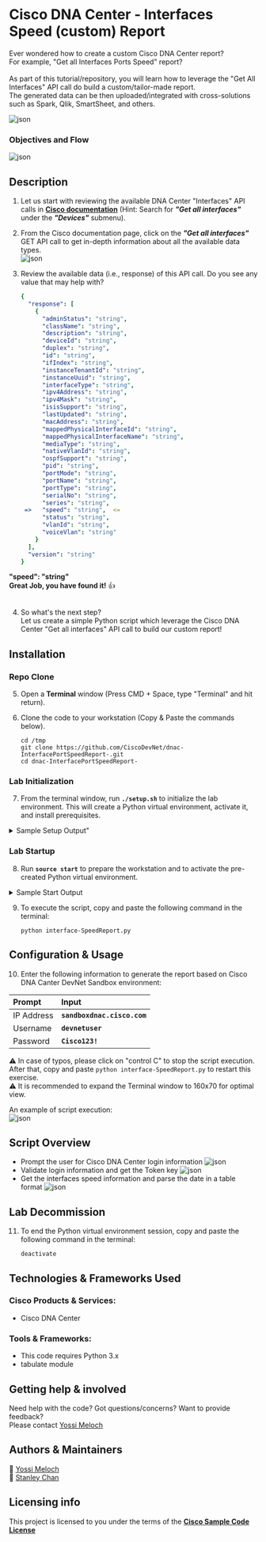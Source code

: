 # Cisco DNA Center - Interfaces Speed (custom) Report

Ever wondered how to create a custom Cisco DNA Center report?  <br /> For example, "Get all Interfaces Ports Speed" report?  <br /> <br />
As part of this tutorial/repository, you will learn how to leverage the "Get All Interfaces" API call do build a custom/tailor-made report. <br />
The generated data can be then uploaded/integrated with cross-solutions such as Spark, Qlik, SmartSheet, and others.  <br />

![json](images/story2.png?raw=true "Import JSON") <br />

### Objectives and Flow

![json](images/lab2Flow.png?raw=true "Import JSON") <br />

## Description

1. Let us start with reviewing the available DNA Center "Interfaces" API calls in **[Cisco documentation](https://developer.cisco.com/site/dna-center-rest-api/)** (Hint: Search for ***"Get all interfaces"*** under the ***"Devices"*** submenu). <br />

2. From the Cisco documentation page, click on the ***"Get all interfaces"*** GET API call to get in-depth information about all the available data types. <br />
![json](images/newReport1.png?raw=true "Import JSON") <br />

3. Review the available data (i.e., response) of this API call. Do you see any value that may help with?

    ```yaml
    {
      "response": [
        {
          "adminStatus": "string",
          "className": "string",
          "description": "string",
          "deviceId": "string",
          "duplex": "string",
          "id": "string",
          "ifIndex": "string",
          "instanceTenantId": "string",
          "instanceUuid": "string",
          "interfaceType": "string",
          "ipv4Address": "string",
          "ipv4Mask": "string",
          "isisSupport": "string",
          "lastUpdated": "string",
          "macAddress": "string",
          "mappedPhysicalInterfaceId": "string",
          "mappedPhysicalInterfaceName": "string",
          "mediaType": "string",
          "nativeVlanId": "string",
          "ospfSupport": "string",
          "pid": "string",
          "portMode": "string",
          "portName": "string",
          "portType": "string",
          "serialNo": "string",
          "series": "string",
     =>   "speed": "string",  <=
          "status": "string",
          "vlanId": "string",
          "voiceVlan": "string"
        }
      ],
      "version": "string"
    }
    ```
**"speed": "string"**<br />
**Great Job, you have found it!** :thumbsup: <br /> <br />

4. So what's the next step? <br /> Let us create a simple Python script which leverage the Cisco DNA Center "Get all interfaces" API call to build our custom report! <br />

## Installation

### Repo Clone
5. Open a **Terminal** window (Press CMD + Space, type "Terminal" and hit return). <br />

6. Clone the code to your workstation (Copy & Paste the commands below). <br />

    ```concole
    cd /tmp
    git clone https://github.com/CiscoDevNet/dnac-InterfacePortSpeedReport-.git
    cd dnac-InterfacePortSpeedReport-
    ```

### Lab Initialization
7. From the terminal window, run **`./setup.sh`** to initialize the lab environment. This will create a Python virtual environment, activate it, and install prerequisites. <br />

<details>
          <summary>Sample Setup Output"</summary>

 ```concole
      Setting up the workstation environment for the lab.

      Creating Python 3 Virtual Environment
      Collecting requests (from -r requirements.txt (line 1))
        Using cached https://files.pythonhosted.org/packages/ff/17/5cbb026005115301a8fb2f9b0e3e8d32313142fe8b617070e7baad20554f/requests-2.20.1-py2.py3-none-any.whl
      Collecting pyOpenSSL (from -r requirements.txt (line 2))
        Using cached https://files.pythonhosted.org/packages/96/af/9d29e6bd40823061aea2e0574ccb2fcf72bfd6130ce53d32773ec375458c/pyOpenSSL-18.0.0-py2.py3-none-any.whl
      Collecting ndg-httpsclient (from -r requirements.txt (line 3))
        Using cached https://files.pythonhosted.org/packages/fb/67/c2f508c00ed2a6911541494504b7cac16fe0b0473912568df65fd1801132/ndg_httpsclient-0.5.1-py3-none-any.whl
      Collecting pyasn1 (from -r requirements.txt (line 4))
        Using cached https://files.pythonhosted.org/packages/d1/a1/7790cc85db38daa874f6a2e6308131b9953feb1367f2ae2d1123bb93a9f5/pyasn1-0.4.4-py2.py3-none-any.whl
      Collecting tabulate (from -r requirements.txt (line 5))
        Using cached https://files.pythonhosted.org/packages/12/c2/11d6845db5edf1295bc08b2f488cf5937806586afe42936c3f34c097ebdc/tabulate-0.8.2.tar.gz
      Collecting six (from -r requirements.txt (line 6))
        Using cached https://files.pythonhosted.org/packages/67/4b/141a581104b1f6397bfa78ac9d43d8ad29a7ca43ea90a2d863fe3056e86a/six-1.11.0-py2.py3-none-any.whl
      Collecting slackclient (from -r requirements.txt (line 7))
        Using cached https://files.pythonhosted.org/packages/0d/2f/1378e64a843a5a8a83d73caa59ac88c36c67e2b41ac0fab3422080ff13bd/slackclient-1.3.0-py2.py3-none-any.whl
      Collecting simple-crypt (from -r requirements.txt (line 8))
        Using cached https://files.pythonhosted.org/packages/60/66/5bf6feb073f715a61492f8a6d444ad3d884ada71af317ce7a9c80bebee60/simple-crypt-4.1.7.tar.gz
      Collecting idna<2.8,>=2.5 (from requests->-r requirements.txt (line 1))
        Using cached https://files.pythonhosted.org/packages/4b/2a/0276479a4b3caeb8a8c1af2f8e4355746a97fab05a372e4a2c6a6b876165/idna-2.7-py2.py3-none-any.whl
      Collecting urllib3<1.25,>=1.21.1 (from requests->-r requirements.txt (line 1))
        Using cached https://files.pythonhosted.org/packages/62/00/ee1d7de624db8ba7090d1226aebefab96a2c71cd5cfa7629d6ad3f61b79e/urllib3-1.24.1-py2.py3-none-any.whl
      Collecting certifi>=2017.4.17 (from requests->-r requirements.txt (line 1))
        Using cached https://files.pythonhosted.org/packages/56/9d/1d02dd80bc4cd955f98980f28c5ee2200e1209292d5f9e9cc8d030d18655/certifi-2018.10.15-py2.py3-none-any.whl
      Collecting chardet<3.1.0,>=3.0.2 (from requests->-r requirements.txt (line 1))
        Using cached https://files.pythonhosted.org/packages/bc/a9/01ffebfb562e4274b6487b4bb1ddec7ca55ec7510b22e4c51f14098443b8/chardet-3.0.4-py2.py3-none-any.whl
      Collecting cryptography>=2.2.1 (from pyOpenSSL->-r requirements.txt (line 2))
        Using cached https://files.pythonhosted.org/packages/18/d5/7f725ac9ff162c93f67087414961b8256019527093d31e4c1fa9c377170a/cryptography-2.4.2-cp34-abi3-macosx_10_6_intel.whl
      Collecting websocket-client<1.0a0,>=0.35 (from slackclient->-r requirements.txt (line 7))
        Using cached https://files.pythonhosted.org/packages/26/2d/f749a5c82f6192d77ed061a38e02001afcba55fe8477336d26a950ab17ce/websocket_client-0.54.0-py2.py3-none-any.whl
      Collecting pycrypto (from simple-crypt->-r requirements.txt (line 8))
        Using cached https://files.pythonhosted.org/packages/60/db/645aa9af249f059cc3a368b118de33889219e0362141e75d4eaf6f80f163/pycrypto-2.6.1.tar.gz
      Collecting cffi!=1.11.3,>=1.7 (from cryptography>=2.2.1->pyOpenSSL->-r requirements.txt (line 2))
        Using cached https://files.pythonhosted.org/packages/8e/be/40b1bc2c3221acdefeb9dab6773d43cda7543ed0d8c8df8768f05af2d01e/cffi-1.11.5-cp36-cp36m-macosx_10_6_intel.whl
      Collecting asn1crypto>=0.21.0 (from cryptography>=2.2.1->pyOpenSSL->-r requirements.txt (line 2))
        Using cached https://files.pythonhosted.org/packages/ea/cd/35485615f45f30a510576f1a56d1e0a7ad7bd8ab5ed7cdc600ef7cd06222/asn1crypto-0.24.0-py2.py3-none-any.whl
      Collecting pycparser (from cffi!=1.11.3,>=1.7->cryptography>=2.2.1->pyOpenSSL->-r requirements.txt (line 2))
        Using cached https://files.pythonhosted.org/packages/68/9e/49196946aee219aead1290e00d1e7fdeab8567783e83e1b9ab5585e6206a/pycparser-2.19.tar.gz
      Installing collected packages: idna, urllib3, certifi, chardet, requests, six, pycparser, cffi, asn1crypto, cryptography, pyOpenSSL, pyasn1, ndg-httpsclient, tabulate, websocket-client, slackclient, pycrypto, simple-crypt
        Running setup.py install for pycparser ... done
        Running setup.py install for tabulate ... done
        Running setup.py install for pycrypto ... done
        Running setup.py install for simple-crypt ... done
      Successfully installed asn1crypto-0.24.0 certifi-2018.10.15 cffi-1.11.5 chardet-3.0.4 cryptography-2.4.2 idna-2.7 ndg-httpsclient-0.5.1 pyOpenSSL-18.0.0 pyasn1-0.4.4 pycparser-2.19 pycrypto-2.6.1 requests-2.20.1 simple-crypt-4.1.7 six-1.11.0 slackclient-1.3.0 tabulate-0.8.2 urllib3-1.24.1 websocket-client-0.54.0
      You are using pip version 9.0.1, however version 18.1 is available.
      You should consider upgrading via the 'pip install --upgrade pip' command.

      Setup complete.  To begin the lab run:

       source start
 ```
</details>

### Lab Startup
8. Run **`source start`** to prepare the workstation and to activate the pre-created Python virtual environment. <br />

<details>
     <summary>Sample Start Output</summary>

 ```concole
  Preparing the Workstation to Run this lab

  Note: This command script should be run with 'source start'
  to prepare the active terminal session.

  Activating Python Virtual Environment
  Opening Incognito browser windows for lab
 ```
</details>

9. To execute the script, copy and paste the following command in the terminal: <br />

     ```concole
     python interface-SpeedReport.py
      ```

## Configuration & Usage
10. Enter the following information to generate the report based on Cisco DNA Canter DevNet Sandbox environment: <br />

|Prompt   | Input |
|:-----|:-------------|
|IP Address | **`sandboxdnac.cisco.com`** |
|Username | **`devnetuser`** |
|Password | **`Cisco123!`** |

:warning: In case of typos, please click on "control C" to stop the script execution. After that, copy and paste `python interface-SpeedReport.py` to restart this exercise. <br />
:warning: It is recommended to expand the Terminal window to 160x70 for optimal view. <br />

An example of script execution: <br />
![json](images/newReport2.png?raw=true "Import JSON")


## Script Overview
  * Prompt the user for Cisco DNA Center login information
![json](images/newReport3.png?raw=true "Import JSON") <br />
  * Validate login information and get the Token key
![json](images/newReport4.png?raw=true "Import JSON") <br />
  * Get the interfaces speed information and parse the date in a table format
![json](images/newReport5.png?raw=true "Import JSON") <br />

## Lab Decommission
11. To end the Python virtual environment session, copy and paste the following command in the terminal: <br />

     ```concole
     deactivate
      ```

## Technologies & Frameworks Used
### Cisco Products & Services:
  * Cisco DNA Center

### Tools & Frameworks:
  * This code requires Python 3.x
  * tabulate module

## Getting help & involved
Need help with the code? Got questions/concerns? Want to provide feedback? <br />
Please contact [Yossi Meloch](mailto:ymeloch@cisco.com) <br />

## Authors & Maintainers
:email: [Yossi Meloch](mailto:ymeloch@cisco.com) <br />
:email: [Stanley Chan](stanchan@cisco.com) <br />

## Licensing info
This project is licensed to you under the terms of the **[Cisco Sample Code License](https://github.com/CiscoDevNet/dnac-InterfacePortSpeedReport-/blob/master/images/LICENSE)**

